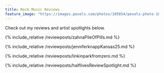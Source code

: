 ```yaml
---
title: Rock Music Reviews
feature_image: "https://images.pexels.com/photos/105854/pexels-photo-105854.jpeg?auto=compress&cs=tinysrgb&w=1260&h=750&dpr=2"
---
```


Check out my reviews and artist spotlights below. 

{% include_relative /reviewposts/zahnaPileOfPills.md %}

{% include_relative /reviewposts/jenniferknappKansas25.md %}

{% include_relative /reviewposts/linkinparkfromzero.md %}

{% include_relative /reviewposts/halflivesReviewSpotlight.md %}

